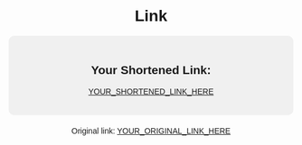 # Link<!DOCTYPE html>
<html lang="en">
<head>
    <meta charset="UTF-8">
    <meta name="viewport" content="width=device-width, initial-scale=1.0">
    <title>Shortened Link</title>
    <style>
        body {
            font-family: Arial, sans-serif;
            text-align: center;
            margin-top: 50px;
        }
        .container {
            max-width: 600px;
            margin: 0 auto;
        }
        .shortened-link {
            background-color: #f0f0f0;
            padding: 20px;
            border-radius: 10px;
        }
        .original-link {
            margin-top: 20px;
        }
    </style>
</head>
<body>
    <div class="container">
        <div class="shortened-link">
            <h2>Your Shortened Link:</h2>
            <p><a href="YOUR_SHORTENED_LINK_HERE" target="_blank">YOUR_SHORTENED_LINK_HERE</a></p>
        </div>
        <div class="original-link">
            <p>Original link: <a href="YOUR_ORIGINAL_LINK_HERE" target="_blank">YOUR_ORIGINAL_LINK_HERE</a></p>
        </div>
    </div>
</body>
</html>
